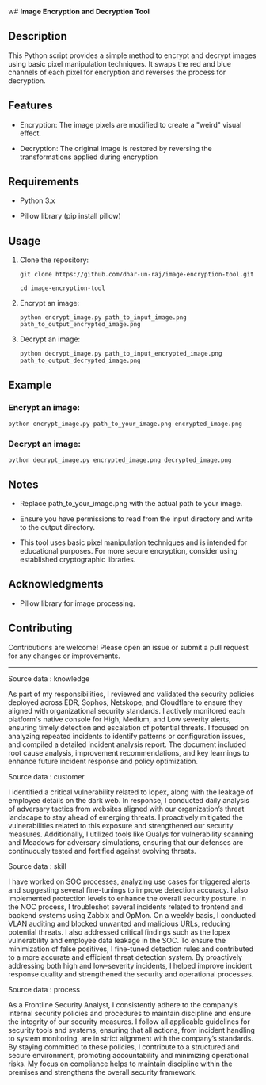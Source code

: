 w# **Image Encryption and Decryption Tool**
## **Description**
This Python script provides a simple method to encrypt and decrypt images using basic pixel manipulation techniques. It swaps the red and blue channels of each pixel for encryption and reverses the process for decryption.

## **Features**
- Encryption: The image pixels are modified to create a "weird" visual effect.

- Decryption: The original image is restored by reversing the transformations applied during encryption

## **Requirements**
- Python 3.x

- Pillow library (pip install pillow)

## **Usage**
1. Clone the repository:

   `git clone https://github.com/dhar-un-raj/image-encryption-tool.git`

   `cd image-encryption-tool`

3. Encrypt an image:

   `python encrypt_image.py path_to_input_image.png path_to_output_encrypted_image.png`

5. Decrypt an image:

   `python decrypt_image.py path_to_input_encrypted_image.png path_to_output_decrypted_image.png`

## **Example**
### Encrypt an image:

`python encrypt_image.py path_to_your_image.png encrypted_image.png`

### Decrypt an image:
`python decrypt_image.py encrypted_image.png decrypted_image.png`

## **Notes**
- Replace path_to_your_image.png with the actual path to your image.

- Ensure you have permissions to read from the input directory and write to the output directory.

- This tool uses basic pixel manipulation techniques and is intended for educational purposes. For more secure encryption, consider using established cryptographic libraries.

## **Acknowledgments**
- Pillow library for image processing.

## **Contributing**

Contributions are welcome! Please open an issue or submit a pull request for any changes or improvements.



---









Source data : knowledge 

As part of my responsibilities, I reviewed and validated the security policies deployed across EDR, Sophos, Netskope, and Cloudflare to ensure they aligned with organizational security standards. I actively monitored each platform's native console for High, Medium, and Low severity alerts, ensuring timely detection and escalation of potential threats. I focused on analyzing repeated incidents to identify patterns or configuration issues, and compiled a detailed incident analysis report. The document included root cause analysis, improvement recommendations, and key learnings to enhance future incident response and policy optimization.



Source data : customer 

I identified a critical vulnerability related to Iopex, along with the leakage of employee details on the dark web. In response, I conducted daily analysis of adversary tactics from websites aligned with our organization’s threat landscape to stay ahead of emerging threats. I proactively mitigated the vulnerabilities related to this exposure and strengthened our security measures. Additionally, I utilized tools like Qualys for vulnerability scanning and Meadows for adversary simulations, ensuring that our defenses are continuously tested and fortified against evolving threats.




Source data : skill


I have worked on SOC processes, analyzing use cases for triggered alerts and suggesting several fine-tunings to improve detection accuracy. I also implemented protection levels to enhance the overall security posture. In the NOC process, I troubleshot several incidents related to frontend and backend systems using Zabbix and OpMon. On a weekly basis, I conducted VLAN auditing and blocked unwanted and malicious URLs, reducing potential threats. I also addressed critical findings such as the Iopex vulnerability and employee data leakage in the SOC. To ensure the minimization of false positives, I fine-tuned detection rules and contributed to a more accurate and efficient threat detection system. By proactively addressing both high and low-severity incidents, I helped improve incident response quality and strengthened the security and operational processes.






Source data : process


As a Frontline Security Analyst, I consistently adhere to the company’s internal security policies and procedures to maintain discipline and ensure the integrity of our security measures. I follow all applicable guidelines for security tools and systems, ensuring that all actions, from incident handling to system monitoring, are in strict alignment with the company’s standards. By staying committed to these policies, I contribute to a structured and secure environment, promoting accountability and minimizing operational risks. My focus on compliance helps to maintain discipline within the premises and strengthens the overall security framework.

